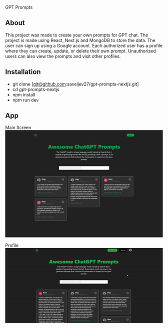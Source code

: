 GPT Prompts

## About

This project was made to create your own prompts for GPT chat. The project is made using React, Next.js and MongoDB to store the data. The user can sign up using a Google account. Each authorized user has a profile where they can create, update, or delete their own prompt. Unauthorized users can also view the prompts and visit other profiles.

## Installation

- git clone [git@github.com:saveljev27/gpt-prompts-nextjs.git]
- cd gpt-prompts-nextjs
- npm install
- npm run dev

## App

Main Screen
![main](/desc/main.png)

Profile
![profile](/desc/promptsProfileGif.gif)
